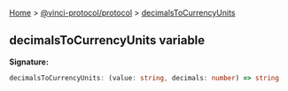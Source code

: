 [Home](./index.md) &gt; [@vinci-protocol/protocol](./protocol.md) &gt; [decimalsToCurrencyUnits](./protocol.decimalstocurrencyunits.md)

## decimalsToCurrencyUnits variable

<b>Signature:</b>

```typescript
decimalsToCurrencyUnits: (value: string, decimals: number) => string
```
